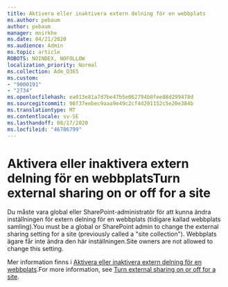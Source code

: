 ```yaml
---
title: Aktivera eller inaktivera extern delning för en webbplats
ms.author: pebaum
author: pebaum
manager: mnirkhe
ms.date: 04/21/2020
ms.audience: Admin
ms.topic: article
ROBOTS: NOINDEX, NOFOLLOW
localization_priority: Normal
ms.collection: Adm_O365
ms.custom:
- "9000191"
- "2734"
ms.openlocfilehash: ea013e81a7d7be47b5e062794b8fee88d299478d
ms.sourcegitcommit: 90f37eebec9aaa9e49c2cf4d201152c5e20e384b
ms.translationtype: MT
ms.contentlocale: sv-SE
ms.lasthandoff: 08/17/2020
ms.locfileid: "46786799"
---
```

# <a name="turn-external-sharing-on-or-off-for-a-site"></a><span data-ttu-id="903dd-102">Aktivera eller inaktivera extern delning för en webbplats</span><span class="sxs-lookup"><span data-stu-id="903dd-102">Turn external sharing on or off for a site</span></span>

<span data-ttu-id="903dd-103">Du måste vara global eller SharePoint-administratör för att kunna ändra inställningen för extern delning för en webbplats (tidigare kallad webbplats samling).</span><span class="sxs-lookup"><span data-stu-id="903dd-103">You must be a global or SharePoint admin to change the external sharing setting for a site (previously called a "site collection").</span></span> <span data-ttu-id="903dd-104">Webbplats ägare får inte ändra den här inställningen.</span><span class="sxs-lookup"><span data-stu-id="903dd-104">Site owners are not allowed to change this setting.</span></span> 

<span data-ttu-id="903dd-105">Mer information finns i [Aktivera eller inaktivera extern delning för en webbplats](https://docs.microsoft.com/sharepoint/change-external-sharing-site).</span><span class="sxs-lookup"><span data-stu-id="903dd-105">For more information, see [Turn external sharing on or off for a site](https://docs.microsoft.com/sharepoint/change-external-sharing-site).</span></span>
